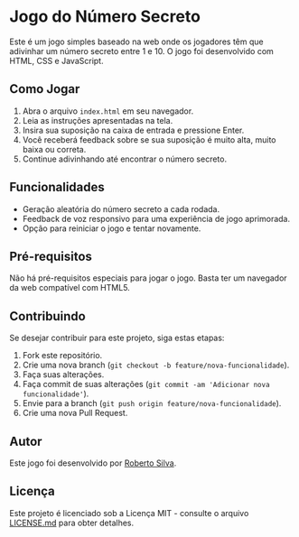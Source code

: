 # Jogo do Número Secreto

Este é um jogo simples baseado na web onde os jogadores têm que adivinhar um número secreto entre 1 e 10. O jogo foi desenvolvido com HTML, CSS e JavaScript.

## Como Jogar

1. Abra o arquivo `index.html` em seu navegador.
2. Leia as instruções apresentadas na tela.
3. Insira sua suposição na caixa de entrada e pressione Enter.
4. Você receberá feedback sobre se sua suposição é muito alta, muito baixa ou correta.
5. Continue adivinhando até encontrar o número secreto.

## Funcionalidades

- Geração aleatória do número secreto a cada rodada.
- Feedback de voz responsivo para uma experiência de jogo aprimorada.
- Opção para reiniciar o jogo e tentar novamente.

## Pré-requisitos

Não há pré-requisitos especiais para jogar o jogo. Basta ter um navegador da web compatível com HTML5.

## Contribuindo

Se desejar contribuir para este projeto, siga estas etapas:

1. Fork este repositório.
2. Crie uma nova branch (`git checkout -b feature/nova-funcionalidade`).
3. Faça suas alterações.
4. Faça commit de suas alterações (`git commit -am 'Adicionar nova funcionalidade'`).
5. Envie para a branch (`git push origin feature/nova-funcionalidade`).
6. Crie uma nova Pull Request.

## Autor

Este jogo foi desenvolvido por [Roberto Silva](https://github.com/seu-nome).

## Licença

Este projeto é licenciado sob a Licença MIT - consulte o arquivo [LICENSE.md](LICENSE.md) para obter detalhes.

